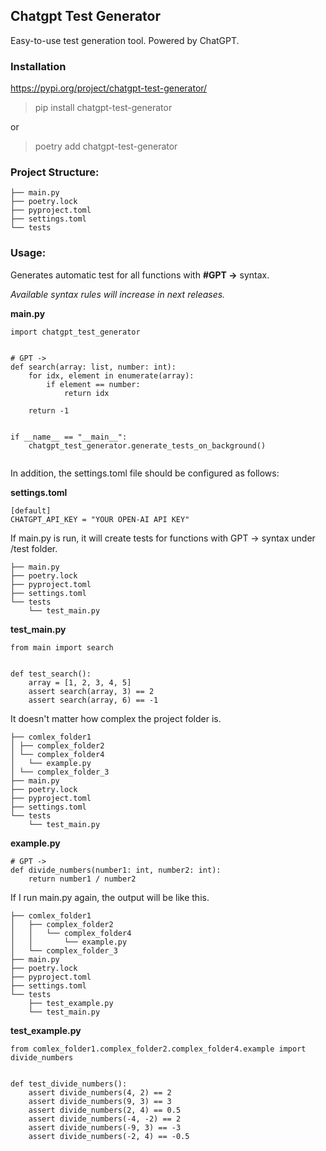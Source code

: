 ## Chatgpt Test Generator

Easy-to-use test generation tool. Powered by ChatGPT.

### **Installation**

https://pypi.org/project/chatgpt-test-generator/

> pip install chatgpt-test-generator

or

> poetry add chatgpt-test-generator


###  **Project Structure:** 
```
├── main.py
├── poetry.lock
├── pyproject.toml
├── settings.toml
└── tests
```

### **Usage:**

Generates automatic test for all functions with __#GPT ->__ syntax.

_Available syntax rules will increase in next releases._

__main.py__
```
import chatgpt_test_generator


# GPT ->
def search(array: list, number: int):
    for idx, element in enumerate(array):
        if element == number:
            return idx

    return -1


if __name__ == "__main__":
    chatgpt_test_generator.generate_tests_on_background()
    
```

In addition, the settings.toml file should be configured as follows:

__settings.toml__
```
[default]
CHATGPT_API_KEY = "YOUR OPEN-AI API KEY"
```


If main.py is run, it will create tests for functions with GPT -> syntax under /test folder.

```
├── main.py
├── poetry.lock
├── pyproject.toml
├── settings.toml
└── tests
    └── test_main.py
```

__test_main.py__
```
from main import search


def test_search():
    array = [1, 2, 3, 4, 5]
    assert search(array, 3) == 2
    assert search(array, 6) == -1
```

It doesn't matter how complex the project folder is.
```
├── comlex_folder1
│ ├── complex_folder2
│ └── complex_folder4
│   └── example.py
│ └── complex_folder_3
├── main.py
├── poetry.lock
├── pyproject.toml
├── settings.toml
└── tests
    └── test_main.py
```

__example.py__
```
# GPT ->
def divide_numbers(number1: int, number2: int):
    return number1 / number2
```

If I run main.py again, the output will be like this.
```
├── comlex_folder1
│   ├── complex_folder2
│   │   └── complex_folder4
│   │       └── example.py
│   └── complex_folder_3
├── main.py
├── poetry.lock
├── pyproject.toml
├── settings.toml
└── tests
    ├── test_example.py
    └── test_main.py
```

__test_example.py__
```
from comlex_folder1.complex_folder2.complex_folder4.example import divide_numbers


def test_divide_numbers():
    assert divide_numbers(4, 2) == 2
    assert divide_numbers(9, 3) == 3
    assert divide_numbers(2, 4) == 0.5
    assert divide_numbers(-4, -2) == 2
    assert divide_numbers(-9, 3) == -3
    assert divide_numbers(-2, 4) == -0.5
```
